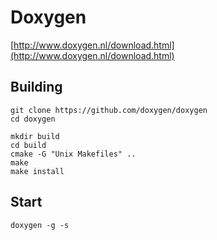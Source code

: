 
# Doxygen

[http://www.doxygen.nl/download.html](http://www.doxygen.nl/download.html)

## Building

```
git clone https://github.com/doxygen/doxygen
cd doxygen
```

```
mkdir build
cd build
cmake -G "Unix Makefiles" ..
make
make install
```

## Start

```
doxygen -g -s
```

